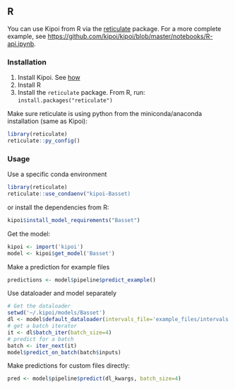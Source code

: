 ## R

You can use Kipoi from R via the [reticulate](https://github.com/rstudio/reticulate) package. For a more complete example, see <https://github.com/kipoi/kipoi/blob/master/notebooks/R-api.ipynb>.

### Installation

1. Install Kipoi. See [how](https://kipoi.org/docs/)
1. Install R
1. Install the `reticulate` package. From R, run: `install.packages("reticulate")`
  
Make sure reticulate is using python from the miniconda/anaconda installation (same as Kipoi):

```R
library(reticulate)
reticulate::py_config()
```

### Usage

Use a specific conda environment

```R
library(reticulate)
reticulate::use_condaenv("kipoi-Basset)
```

or install the dependencies from R:

```R
kipoi$install_model_requirements("Basset")
```

Get the model:

```R
kipoi <- import('kipoi')
model <- kipoi$get_model('Basset')
```

Make a prediction for example files

```R
predictions <- model$pipeline$predict_example()
```

Use dataloader and model separately

```R
# Get the dataloader
setwd('~/.kipoi/models/Basset')
dl <- model$default_dataloader(intervals_file='example_files/intervals.bed', fasta_file='example_files/hg38_chr22.fa')
# get a batch iterator
it <- dl$batch_iter(batch_size=4)
# predict for a batch
batch <- iter_next(it)
model$predict_on_batch(batch$inputs)
```

Make predictions for custom files directly:

```R
pred <- model$pipeline$predict(dl_kwargs, batch_size=4)
```
